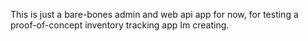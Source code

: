This is just a bare-bones admin and web api app for now, for testing a proof-of-concept inventory tracking app Im creating.
